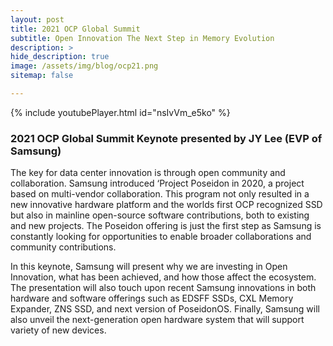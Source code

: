 ```yaml
---
layout: post
title: 2021 OCP Global Summit
subtitle: Open Innovation The Next Step in Memory Evolution
description: >
hide_description: true
image: /assets/img/blog/ocp21.png
sitemap: false

---
```


{% include youtubePlayer.html id="nsIvVm_e5ko" %}

### 2021 OCP Global Summit Keynote presented by JY Lee (EVP of Samsung)

The key for data center innovation is through open community and collaboration.  Samsung introduced ‘Project Poseidon in 2020, a project based on multi-vendor collaboration. This program not only resulted in a new innovative hardware platform and the worlds first OCP recognized SSD but also in mainline open-source software contributions, both to existing and new projects. The Poseidon offering is just the first step as Samsung is constantly looking for opportunities to enable broader collaborations and community contributions.

In this keynote, Samsung will present why we are investing in Open Innovation, what has been achieved, and how those affect the ecosystem. The presentation will also touch upon recent Samsung innovations in both hardware and software offerings such as EDSFF SSDs, CXL Memory Expander, ZNS SSD, and next version of PoseidonOS. Finally, Samsung will also unveil the next-generation open hardware system that will support variety of new devices.